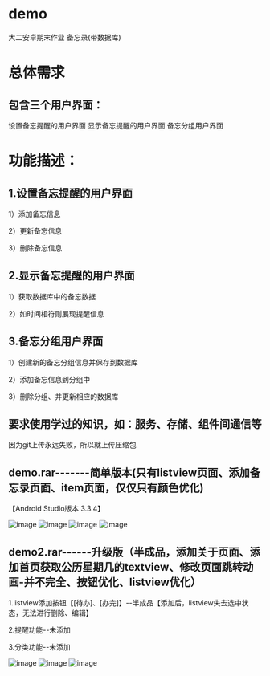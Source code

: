 # demo
大二安卓期末作业   备忘录(带数据库)
# 总体需求
## 包含三个用户界面：
设置备忘提醒的用户界面
显示备忘提醒的用户界面
备忘分组用户界面

# 功能描述：
## 1.设置备忘提醒的用户界面
1）添加备忘信息

2）更新备忘信息

3）删除备忘信息

## 2.显示备忘提醒的用户界面
1）获取数据库中的备忘数据

2）如时间相符则展现提醒信息

## 3.备忘分组用户界面
1）创建新的备忘分组信息并保存到数据库

2）添加备忘信息到分组中

3）删除分组、并更新相应的数据库

## 要求使用学过的知识，如：服务、存储、组件间通信等
因为git上传永远失败，所以就上传压缩包


## demo.rar-------简单版本(只有listview页面、添加备忘录页面、item页面，仅仅只有颜色优化)
【Android Studio版本 3.3.4】

![image](https://github.com/ACG-Q/demo/blob/master/img/1.png)
![image](https://github.com/ACG-Q/demo/blob/master/img/2.png)
![image](https://github.com/ACG-Q/demo/blob/master/img/3.png)
![image](https://github.com/ACG-Q/demo/blob/master/img/4.png)
## demo2.rar------升级版（半成品，添加关于页面、添加首页获取公历星期几的textview、修改页面跳转动画-并不完全、按钮优化、listview优化）
1.listview添加按钮【[待办]、[办完]】--半成品【添加后，listview失去选中状态，无法进行删除、编辑】

2.提醒功能--未添加

3.分类功能--未添加

![image](https://github.com/ACG-Q/demo/blob/master/img/5.png)
![image](https://github.com/ACG-Q/demo/blob/master/img/6.png)
![image](https://github.com/ACG-Q/demo/blob/master/img/7.png)
